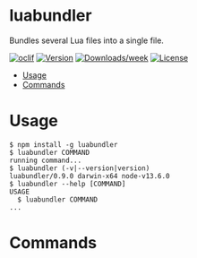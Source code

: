 luabundler
==========

Bundles several Lua files into a single file.

[![oclif](https://img.shields.io/badge/cli-oclif-brightgreen.svg)](https://oclif.io)
[![Version](https://img.shields.io/npm/v/luabundler.svg)](https://npmjs.org/package/luabundler)
[![Downloads/week](https://img.shields.io/npm/dw/luabundler.svg)](https://npmjs.org/package/luabundler)
[![License](https://img.shields.io/npm/l/luabundler.svg)](https://github.com/Benjamin-Dobell/luabundler/blob/master/package.json)

<!-- toc -->
* [Usage](#usage)
* [Commands](#commands)
<!-- tocstop -->
# Usage
<!-- usage -->
```sh-session
$ npm install -g luabundler
$ luabundler COMMAND
running command...
$ luabundler (-v|--version|version)
luabundler/0.9.0 darwin-x64 node-v13.6.0
$ luabundler --help [COMMAND]
USAGE
  $ luabundler COMMAND
...
```
<!-- usagestop -->
# Commands
<!-- commands -->

<!-- commandsstop -->
